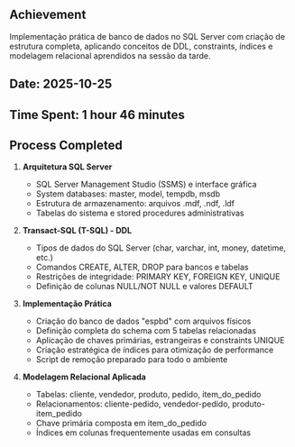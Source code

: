 ## Achievement
Implementação prática de banco de dados no SQL Server com criação de estrutura completa, aplicando conceitos de DDL, constraints, índices e modelagem relacional aprendidos na sessão da tarde.

## Date: 2025-10-25
## Time Spent: 1 hour 46 minutes

## Process Completed

1. **Arquitetura SQL Server**
   - SQL Server Management Studio (SSMS) e interface gráfica
   - System databases: master, model, tempdb, msdb
   - Estrutura de armazenamento: arquivos .mdf, .ndf, .ldf
   - Tabelas do sistema e stored procedures administrativas

2. **Transact-SQL (T-SQL) - DDL**
   - Tipos de dados do SQL Server (char, varchar, int, money, datetime, etc.)
   - Comandos CREATE, ALTER, DROP para bancos e tabelas
   - Restrições de integridade: PRIMARY KEY, FOREIGN KEY, UNIQUE
   - Definição de colunas NULL/NOT NULL e valores DEFAULT

3. **Implementação Prática**
   - Criação do banco de dados "espbd" com arquivos físicos
   - Definição completa do schema com 5 tabelas relacionadas
   - Aplicação de chaves primárias, estrangeiras e constraints UNIQUE
   - Criação estratégica de índices para otimização de performance
   - Script de remoção preparado para todo o ambiente

4. **Modelagem Relacional Aplicada**
   - Tabelas: cliente, vendedor, produto, pedido, item_do_pedido
   - Relacionamentos: cliente-pedido, vendedor-pedido, produto-item_pedido
   - Chave primária composta em item_do_pedido
   - Índices em colunas frequentemente usadas em consultas
